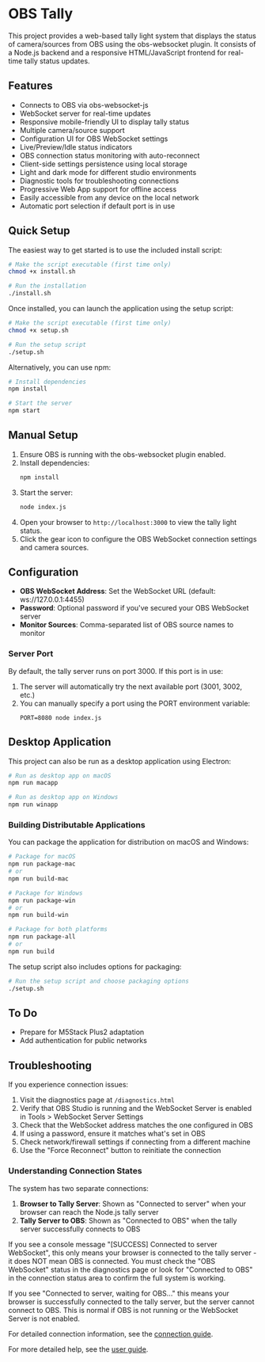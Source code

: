 # OBS Tally

This project provides a web-based tally light system that displays the status of camera/sources from OBS using the obs-websocket plugin. It consists of a Node.js backend and a responsive HTML/JavaScript frontend for real-time tally status updates.

## Features
- Connects to OBS via obs-websocket-js
- WebSocket server for real-time updates
- Responsive mobile-friendly UI to display tally status
- Multiple camera/source support
- Configuration UI for OBS WebSocket settings
- Live/Preview/Idle status indicators
- OBS connection status monitoring with auto-reconnect
- Client-side settings persistence using local storage
- Light and dark mode for different studio environments
- Diagnostic tools for troubleshooting connections
- Progressive Web App support for offline access
- Easily accessible from any device on the local network
- Automatic port selection if default port is in use

## Quick Setup
The easiest way to get started is to use the included install script:

```sh
# Make the script executable (first time only)
chmod +x install.sh

# Run the installation
./install.sh
```

Once installed, you can launch the application using the setup script:

```sh
# Make the script executable (first time only)
chmod +x setup.sh

# Run the setup script
./setup.sh
```

Alternatively, you can use npm:

```sh
# Install dependencies
npm install

# Start the server
npm start
```

## Manual Setup
1. Ensure OBS is running with the obs-websocket plugin enabled.
2. Install dependencies:
   ```sh
   npm install
   ```
3. Start the server:
   ```sh
   node index.js
   ```
4. Open your browser to `http://localhost:3000` to view the tally light status.
5. Click the gear icon to configure the OBS WebSocket connection settings and camera sources.

## Configuration
- **OBS WebSocket Address**: Set the WebSocket URL (default: ws://127.0.0.1:4455)
- **Password**: Optional password if you've secured your OBS WebSocket server
- **Monitor Sources**: Comma-separated list of OBS source names to monitor

### Server Port
By default, the tally server runs on port 3000. If this port is in use:
1. The server will automatically try the next available port (3001, 3002, etc.)
2. You can manually specify a port using the PORT environment variable:
   ```
   PORT=8080 node index.js
   ```

## Desktop Application
This project can also be run as a desktop application using Electron:

```sh
# Run as desktop app on macOS
npm run macapp

# Run as desktop app on Windows
npm run winapp
```

### Building Distributable Applications

You can package the application for distribution on macOS and Windows:

```sh
# Package for macOS
npm run package-mac
# or
npm run build-mac

# Package for Windows
npm run package-win
# or
npm run build-win

# Package for both platforms
npm run package-all
# or
npm run build
```

The setup script also includes options for packaging:

```sh
# Run the setup script and choose packaging options
./setup.sh
```

## To Do
- Prepare for M5Stack Plus2 adaptation
- Add authentication for public networks

## Troubleshooting

If you experience connection issues:

1. Visit the diagnostics page at `/diagnostics.html`
2. Verify that OBS Studio is running and the WebSocket Server is enabled in Tools > WebSocket Server Settings
3. Check that the WebSocket address matches the one configured in OBS
4. If using a password, ensure it matches what's set in OBS
5. Check network/firewall settings if connecting from a different machine
6. Use the "Force Reconnect" button to reinitiate the connection

### Understanding Connection States

The system has two separate connections:
1. **Browser to Tally Server**: Shown as "Connected to server" when your browser can reach the Node.js tally server
2. **Tally Server to OBS**: Shown as "Connected to OBS" when the tally server successfully connects to OBS

If you see a console message "[SUCCESS] Connected to server WebSocket", this only means your browser is connected to the tally server - it does NOT mean OBS is connected. You must check the "OBS WebSocket" status in the diagnostics page or look for "Connected to OBS" in the connection status area to confirm the full system is working.

If you see "Connected to server, waiting for OBS..." this means your browser is successfully connected to the tally server, but the server cannot connect to OBS. This is normal if OBS is not running or the WebSocket Server is not enabled.

For detailed connection information, see the [connection guide](docs/connection-guide.md).

For more detailed help, see the [user guide](docs/user-guide.md).
